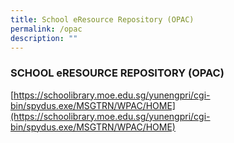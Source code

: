 ```yaml
---
title: School eResource Repository (OPAC)
permalink: /opac
description: ""
---
```

### SCHOOL eRESOURCE REPOSITORY (OPAC)

[https://schoolibrary.moe.edu.sg/yunengpri/cgi-bin/spydus.exe/MSGTRN/WPAC/HOME](https://schoolibrary.moe.edu.sg/yunengpri/cgi-bin/spydus.exe/MSGTRN/WPAC/HOME)